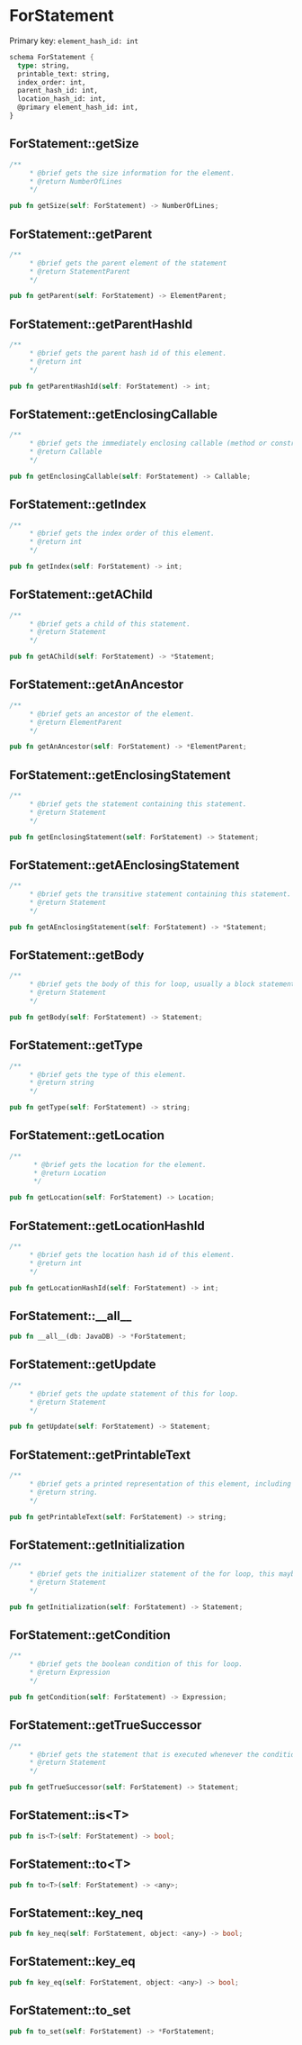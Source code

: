 # ForStatement

Primary key: `element_hash_id: int`

```rust
schema ForStatement {
  type: string,
  printable_text: string,
  index_order: int,
  parent_hash_id: int,
  location_hash_id: int,
  @primary element_hash_id: int,
}
```
## ForStatement::getSize

```rust
/**
     * @brief gets the size information for the element.
     * @return NumberOfLines
     */
```
```rust
pub fn getSize(self: ForStatement) -> NumberOfLines;
```
## ForStatement::getParent

```rust
/**
     * @brief gets the parent element of the statement
     * @return StatementParent 
     */
```
```rust
pub fn getParent(self: ForStatement) -> ElementParent;
```
## ForStatement::getParentHashId

```rust
/**
     * @brief gets the parent hash id of this element.
     * @return int
     */
```
```rust
pub fn getParentHashId(self: ForStatement) -> int;
```
## ForStatement::getEnclosingCallable

```rust
/**
     * @brief gets the immediately enclosing callable (method or constructor) whose body contains this statement.
     * @return Callable 
     */
```
```rust
pub fn getEnclosingCallable(self: ForStatement) -> Callable;
```
## ForStatement::getIndex

```rust
/**
     * @brief gets the index order of this element.
     * @return int
     */
```
```rust
pub fn getIndex(self: ForStatement) -> int;
```
## ForStatement::getAChild

```rust
/**
     * @brief gets a child of this statement.
     * @return Statement 
     */
```
```rust
pub fn getAChild(self: ForStatement) -> *Statement;
```
## ForStatement::getAnAncestor

```rust
/**
     * @brief gets an ancestor of the element.
     * @return ElementParent 
     */
```
```rust
pub fn getAnAncestor(self: ForStatement) -> *ElementParent;
```
## ForStatement::getEnclosingStatement

```rust
/**
     * @brief gets the statement containing this statement.
     * @return Statement 
     */
```
```rust
pub fn getEnclosingStatement(self: ForStatement) -> Statement;
```
## ForStatement::getAEnclosingStatement

```rust
/**
     * @brief gets the transitive statement containing this statement.
     * @return Statement 
     */
```
```rust
pub fn getAEnclosingStatement(self: ForStatement) -> *Statement;
```
## ForStatement::getBody

```rust
/**
     * @brief gets the body of this for loop, usually a block statement.
     * @return Statement 
     */
```
```rust
pub fn getBody(self: ForStatement) -> Statement;
```
## ForStatement::getType

```rust
/**
     * @brief gets the type of this element.
     * @return string
     */
```
```rust
pub fn getType(self: ForStatement) -> string;
```
## ForStatement::getLocation

```rust
/**
      * @brief gets the location for the element.
      * @return Location
      */
```
```rust
pub fn getLocation(self: ForStatement) -> Location;
```
## ForStatement::getLocationHashId

```rust
/**
     * @brief gets the location hash id of this element.
     * @return int
     */
```
```rust
pub fn getLocationHashId(self: ForStatement) -> int;
```
## ForStatement::\_\_all\_\_

```rust
pub fn __all__(db: JavaDB) -> *ForStatement;
```
## ForStatement::getUpdate

```rust
/**
     * @brief gets the update statement of this for loop.
     * @return Statement 
     */
```
```rust
pub fn getUpdate(self: ForStatement) -> Statement;
```
## ForStatement::getPrintableText

```rust
/**
     * @brief gets a printed representation of this element, including its structure where applicable.
     * @return string.
     */
```
```rust
pub fn getPrintableText(self: ForStatement) -> string;
```
## ForStatement::getInitialization

```rust
/**
     * @brief gets the initializer statement of the for loop, this maybe an assignment statement or a local variable declaration statement.
     * @return Statement 
     */
```
```rust
pub fn getInitialization(self: ForStatement) -> Statement;
```
## ForStatement::getCondition

```rust
/**
     * @brief gets the boolean condition of this for loop.
     * @return Expression 
     */
```
```rust
pub fn getCondition(self: ForStatement) -> Expression;
```
## ForStatement::getTrueSuccessor

```rust
/**
     * @brief gets the statement that is executed whenever the condition of this branch statement evaluates to true.
     * @return Statement 
     */
```
```rust
pub fn getTrueSuccessor(self: ForStatement) -> Statement;
```
## ForStatement::is\<T\>

```rust
pub fn is<T>(self: ForStatement) -> bool;
```
## ForStatement::to\<T\>

```rust
pub fn to<T>(self: ForStatement) -> <any>;
```
## ForStatement::key\_neq

```rust
pub fn key_neq(self: ForStatement, object: <any>) -> bool;
```
## ForStatement::key\_eq

```rust
pub fn key_eq(self: ForStatement, object: <any>) -> bool;
```
## ForStatement::to\_set

```rust
pub fn to_set(self: ForStatement) -> *ForStatement;
```
